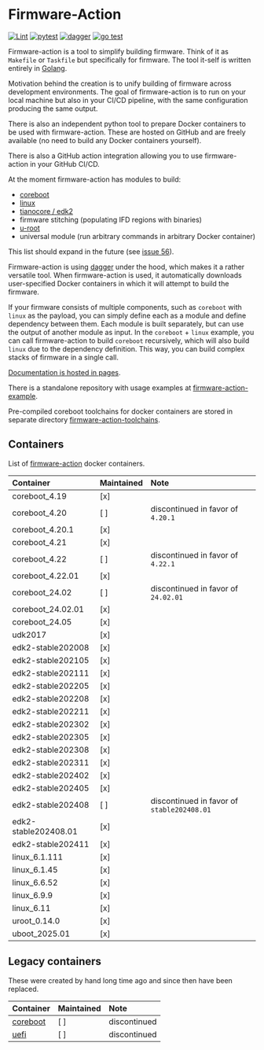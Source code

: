 # Firmware-Action

[![Lint](https://github.com/9elements/firmware-action/actions/workflows/lint.yml/badge.svg)](https://github.com/9elements/firmware-action/actions/workflows/lint.yml)
[![pytest](https://github.com/9elements/firmware-action/actions/workflows/pytest.yml/badge.svg)](https://github.com/9elements/firmware-action/actions/workflows/pytest.yml)
[![dagger](https://github.com/9elements/firmware-action/actions/workflows/docker-build-and-test.yml/badge.svg)](https://github.com/9elements/firmware-action/actions/workflows/docker-build-and-test.yml)
[![go test](https://github.com/9elements/firmware-action/actions/workflows/go-test.yml/badge.svg)](https://github.com/9elements/firmware-action/actions/workflows/go-test.yml)

Firmware-action is a tool to simplify building firmware. Think of it as `Makefile` or `Taskfile` but specifically for firmware. The tool it-self is written entirely in [Golang](https://go.dev/).

Motivation behind the creation is to unify building of firmware across development environments. The goal of firmware-action is to run on your local machine but also in your CI/CD pipeline, with the same configuration producing the same output.

There is also an independent python tool to prepare Docker containers to be used with firmware-action. These are hosted on GitHub and are freely available (no need to build any Docker containers yourself).

There is also a GitHub action integration allowing you to use firmware-action in your GitHub CI/CD.

At the moment firmware-action has modules to build:
- [coreboot](https://coreboot.org/)
- [linux](https://www.kernel.org/)
- [tianocore / edk2](https://www.tianocore.org/)
- firmware stitching (populating IFD regions with binaries)
- [u-root](https://github.com/u-root/u-root)
- universal module (run arbitrary commands in arbitrary Docker container)

This list should expand in the future (see [issue 56](https://github.com/9elements/firmware-action/issues/56)).

Firmware-action is using [dagger](https://docs.dagger.io/) under the hood, which makes it a rather versatile tool. When firmware-action is used, it automatically downloads user-specified Docker containers in which it will attempt to build the firmware.

If your firmware consists of multiple components, such as `coreboot` with `linux` as the payload, you can simply define each as a module and define dependency between them. Each module is built separately, but can use the output of another module as input. In the `coreboot` + `linux` example, you can call firmware-action to build `coreboot` recursively, which will also build `linux` due to the dependency definition. This way, you can build complex stacks of firmware in a single call.

[Documentation is hosted in pages](https://9elements.github.io/firmware-action/).

There is a standalone repository with usage examples at [firmware-action-example](https://github.com/9elements/firmware-action-example).

Pre-compiled coreboot toolchains for docker containers are stored in separate directory [firmware-action-toolchains](https://github.com/9elements/firmware-action-toolchains).


## Containers

List of [firmware-action](https://github.com/orgs/9elements/packages?repo_name=firmware-action) docker containers.

| Container             | Maintained  | Note  |
|:----------------------|:------------|:------|
| coreboot_4.19         | [x]         |  |
| coreboot_4.20         | [ ]         | discontinued in favor of `4.20.1` |
| coreboot_4.20.1       | [x]         |  |
| coreboot_4.21         | [x]         |  |
| coreboot_4.22         | [ ]         | discontinued in favor of `4.22.1` |
| coreboot_4.22.01      | [x]         |  |
| coreboot_24.02        | [ ]         | discontinued in favor of `24.02.01` |
| coreboot_24.02.01     | [x]         |  |
| coreboot_24.05        | [x]         |  |
| udk2017               | [x]         |  |
| edk2-stable202008     | [x]         |  |
| edk2-stable202105     | [x]         |  |
| edk2-stable202111     | [x]         |  |
| edk2-stable202205     | [x]         |  |
| edk2-stable202208     | [x]         |  |
| edk2-stable202211     | [x]         |  |
| edk2-stable202302     | [x]         |  |
| edk2-stable202305     | [x]         |  |
| edk2-stable202308     | [x]         |  |
| edk2-stable202311     | [x]         |  |
| edk2-stable202402     | [x]         |  |
| edk2-stable202405     | [x]         |  |
| edk2-stable202408     | [ ]         | discontinued in favor of `stable202408.01` |
| edk2-stable202408.01  | [x]         |  |
| edk2-stable202411     | [x]         |  |
| linux_6.1.111         | [x]         |  |
| linux_6.1.45          | [x]         |  |
| linux_6.6.52          | [x]         |  |
| linux_6.9.9           | [x]         |  |
| linux_6.11            | [x]         |  |
| uroot_0.14.0          | [x]         |  |
| uboot_2025.01         | [x]         |  |


## Legacy containers

These were created by hand long time ago and since then have been replaced.

| Container             | Maintained  | Note  |
|:----------------------|:------------|:------|
| [coreboot](https://github.com/orgs/9elements/packages/container/package/coreboot)  | [ ]         | discontinued |
| [uefi](https://github.com/orgs/9elements/packages/container/package/uefi)          | [ ]         | discontinued |
